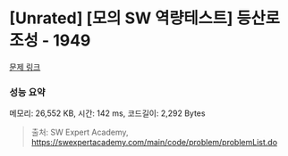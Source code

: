 # [Unrated] [모의 SW 역량테스트] 등산로 조성 - 1949 

[문제 링크](https://swexpertacademy.com/main/code/problem/problemDetail.do?contestProbId=AV5PoOKKAPIDFAUq) 

### 성능 요약

메모리: 26,552 KB, 시간: 142 ms, 코드길이: 2,292 Bytes



> 출처: SW Expert Academy, https://swexpertacademy.com/main/code/problem/problemList.do
